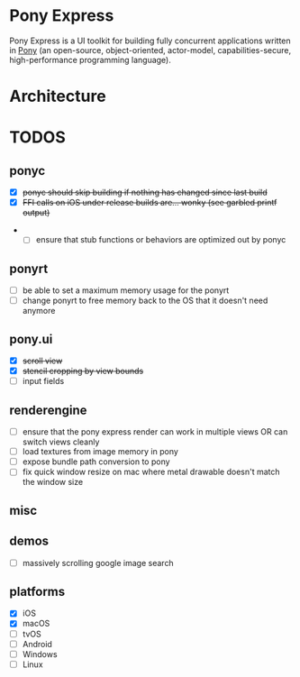 # Pony Express

Pony Express is a UI toolkit for building fully concurrent applications written in [Pony](https://www.ponylang.io) (an open-source, object-oriented, actor-model, capabilities-secure, high-performance programming language).

# Architecture




# TODOS

## ponyc

* [x] ~~ponyc should skip building if nothing has changed since last build~~
* [x] ~~FFI calls on iOS under release builds are... wonky (see garbled printf output)~~
* * [ ] ensure that stub functions or behaviors are optimized out by ponyc

## ponyrt

* [ ] be able to set a maximum memory usage for the ponyrt
* [ ] change ponyrt to free memory back to the OS that it doesn't need anymore

## pony.ui

* [x] ~~scroll view~~
* [x] ~~stencil cropping by view bounds~~
* [ ] input fields

## renderengine

* [ ] ensure that the pony express render can work in multiple views OR can switch views cleanly
* [ ] load textures from image memory in pony
* [ ] expose bundle path conversion to pony
* [ ] fix quick window resize on mac where metal drawable doesn't match the window size

## misc



## demos

* [ ] massively scrolling google image search

## platforms

* [x] iOS
* [x] macOS
* [ ] tvOS
* [ ] Android
* [ ] Windows
* [ ] Linux